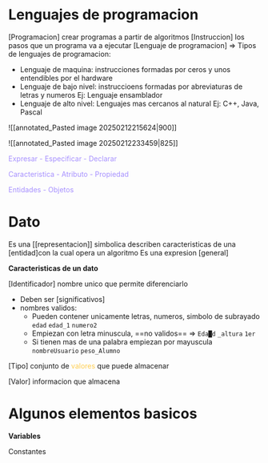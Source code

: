 # Lenguajes de programacion 

[Programacion] crear programas a partir de algoritmos
[Instruccion] los pasos que un programa va a ejecutar
[Lenguaje de programacion] => 
Tipos de lenguajes de programacion:
- Lenguaje de maquina: instrucciones formadas por ceros y unos entendibles por el hardware
- Lenguaje de bajo nivel: instruccioens formadas por abreviaturas de letras y numeros
	Ej: Lenguaje ensamblador
- Lenguaje de alto nivel: Lenguajes mas cercanos al natural
	Ej: C++, Java, Pascal


![[annotated_Pasted image 20250212215624|900]]

![[annotated_Pasted image 20250212233459|825]]

<font color="#a791ff">Expresar - Especificar - Declarar</font>

<font color="#a791ff">Caracteristica - Atributo - Propiedad</font>

<font color="#a791ff">Entidades - Objetos</font>
# Dato

Es una [[representacion]] simbolica
describen caracteristicas de una [entidad]con la cual opera un algoritmo
Es una expresion [general]

**Caracteristicas de un dato**

[Identificador] nombre unico que permite diferenciarlo
- Deben ser [significativos]
- nombres validos:
	- Pueden contener unicamente letras, numeros, simbolo de subrayado `edad` `edad_1` `numero2` 
	- Empiezan con letra minuscula, ==no validos== => `Eda█d` `_altura` `1er`
	- Si tienen mas de una palabra empiezan por mayuscula `nombreUsuario` `peso_Alumno`
	
[Tipo] conjunto de <font color="#ffce51">valores</font> que puede almacenar

[Valor] informacion que almacena

# Algunos elementos basicos

**Variables**


Constantes
